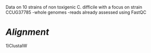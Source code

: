 
Data on 10 strains of non toxigenic C. difficile with a focus on strain CCUG37785 
-whole genomes 
-reads already assessed using FastQC
# *Alignment* 
1)ClustalW

